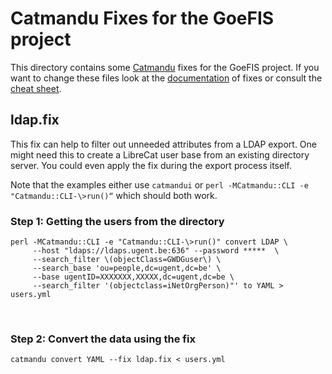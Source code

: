 Catmandu Fixes for the GoeFIS project
=====================================


This directory contains some [Catmandu](http://librecat.org/) fixes for the
GoeFIS project. If you want to change these files look at the
[documentation](http://librecat.org/Catmandu/#fix-language) of fixes or consult
the [cheat sheet](http://librecat.org/Catmandu/#fixes-cheat-sheet).


ldap.fix
--------

This fix can help to filter out unneeded attributes from a LDAP export. One
might need this to create a LibreCat user base from an existing directory
server. You could even apply the fix during the export process itself.

Note that the examples either use ``catmandui`` or ``perl -MCatmandu::CLI -e
"Catmandu::CLI-\>run()“`` which should both work.


### Step 1: Getting the users from the directory
~~~~~~~~~~~~~~~~~~~~~~~~~~~~~~~~~~~~~~~~~~~~~~~~~~~~~~~~~~~~~~~~~~~~~~~~~~~~~~~~
perl -MCatmandu::CLI -e "Catmandu::CLI-\>run()" convert LDAP \  
     --host "ldaps://ldaps.ugent.be:636" --password *****  \  
     --search_filter \(objectClass=GWDGuser\) \  
     --search_base 'ou=people,dc=ugent,dc=be' \  
     --base ugentID=XXXXXXX,XXXXX,dc=ugent,dc=be \  
     --search_filter '(objectclass=iNetOrgPerson)"' to YAML > users.yml
~~~~~~~~~~~~~~~~~~~~~~~~~~~~~~~~~~~~~~~~~~~~~~~~~~~~~~~~~~~~~~~~~~~~~~~~~~~~~~~~
 

### Step 2: Convert the data using the fix

~~~~~~~~~~~~~~~~~~~~~~~~~~~~~~~~~~~~~~~~~~~~~~~~~~~~~~~~~~~~~~~~~~~~~~~~~~~~~~~~
catmandu convert YAML --fix ldap.fix < users.yml
~~~~~~~~~~~~~~~~~~~~~~~~~~~~~~~~~~~~~~~~~~~~~~~~~~~~~~~~~~~~~~~~~~~~~~~~~~~~~~~~
